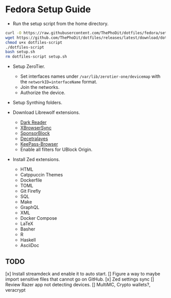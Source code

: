 # Fedora Setup Guide

- Run the setup script from the home directory.
```bash
curl -O https://raw.githubusercontent.com/ThePhoDit/dotfiles/fedora/setup/setup.sh
wget https://github.com/ThePhoDit/dotfiles/releases/latest/download/dotfiles-script
chmod u+x dotfiles-script
./dotfiles-script
bash setup.sh
rm dotfiles-script setup.sh
```

- Setup ZeroTier.
	- Set interfaces names under `/var/lib/zerotier-one/devicemap` with the `networkID=interfaceName` format.
	- Join the networks.
	- Authorize the device.
- Setup Synthing folders.
- Download Librewolf extensions.
  - [Dark Reader](https://addons.mozilla.org/en-US/firefox/addon/darkreader)
  - [XBrowserSync](https://addons.mozilla.org/en-US/firefox/addon/xbs/)
  - [SponsorBlock](https://addons.mozilla.org/en-US/firefox/addon/sponsorblock/)
  - [Decetralayes](https://addons.mozilla.org/en-US/firefox/addon/decentraleyes/)
  - [KeePass-Browser](https://addons.mozilla.org/en-US/firefox/addon/keepassxc-browser/?utm_source=addons.mozilla.org&utm_medium=referral&utm_content=search)
  - Enable all filters for UBlock Origin.

- Install Zed extensions.
	- HTML
	- Catppuccin Themes
	- Dockerfile
	- TOML
	- Git Firefly
	- SQL
	- Make
	- GraphQL
	- XML
	- Docker Compose
	- LaTeX
	- Basher
	- R
	- Haskell
	- AsciiDoc


## TODO

[x] Install streamdeck and enable it to auto start.
[] Figure a way to maybe import sensitive files that cannot go on GitHub.
[x] Zed settings sync
[] Review Razer app not detecting devices.
[] MultiMC, Crypto wallets?, veracrypt
